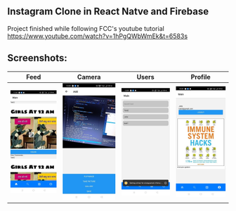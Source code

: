 ## Instagram Clone in React Natve and Firebase

Project finished while following FCC's youtube tutorial https://www.youtube.com/watch?v=1hPgQWbWmEk&t=6583s

## Screenshots:

| Feed                     | Camera                       | Users                      | Profile                        |
| ------------------------ | ---------------------------- | -------------------------- | ------------------------------ |
| ![feed](assets/feed.jpg) | ![Camera](assets/camera.jpg) | ![Users](assets/users.jpg) | ![Profile](assets/profile.jpg) |
